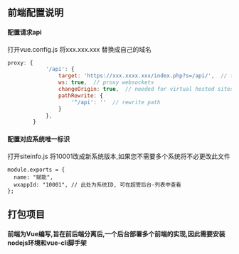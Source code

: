 ## 前端配置说明
#### 配置请求api
打开vue.config.js 将xxx.xxx.xxx 替换成自己的域名
```js
proxy: {
            '/api': {
                target: 'https://xxx.xxxx.xxx/index.php?s=/api/',  // target host
                ws: true,  // proxy websockets
                changeOrigin: true,  // needed for virtual hosted sites
                pathRewrite: {
                    '^/api': ''  // rewrite path
                }
            },
        }
```

#### 配置对应系统唯一标识
打开siteinfo.js 将10001改成新系统版本,如果您不需要多个系统将不必更改此文件
```
module.exports = {
  name: "赋能",
  wxappId: "10001", // 此处为系统ID, 可在超管后台-列表中查看
};
```

## 打包项目
#### 前端为Vue编写,旨在前后端分离后,一个后台部署多个前端的实现,因此需要安装nodejs环境和vue-cli脚手架
